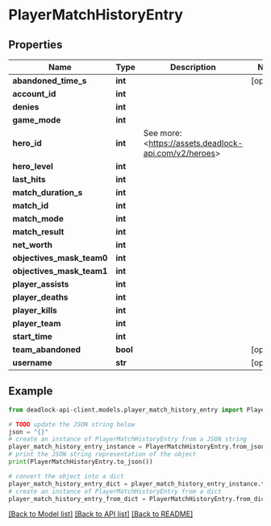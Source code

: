 # PlayerMatchHistoryEntry


## Properties

Name | Type | Description | Notes
------------ | ------------- | ------------- | -------------
**abandoned_time_s** | **int** |  | [optional] 
**account_id** | **int** |  | 
**denies** | **int** |  | 
**game_mode** | **int** |  | 
**hero_id** | **int** | See more: &lt;https://assets.deadlock-api.com/v2/heroes&gt; | 
**hero_level** | **int** |  | 
**last_hits** | **int** |  | 
**match_duration_s** | **int** |  | 
**match_id** | **int** |  | 
**match_mode** | **int** |  | 
**match_result** | **int** |  | 
**net_worth** | **int** |  | 
**objectives_mask_team0** | **int** |  | 
**objectives_mask_team1** | **int** |  | 
**player_assists** | **int** |  | 
**player_deaths** | **int** |  | 
**player_kills** | **int** |  | 
**player_team** | **int** |  | 
**start_time** | **int** |  | 
**team_abandoned** | **bool** |  | [optional] 
**username** | **str** |  | [optional] 

## Example

```python
from deadlock-api-client.models.player_match_history_entry import PlayerMatchHistoryEntry

# TODO update the JSON string below
json = "{}"
# create an instance of PlayerMatchHistoryEntry from a JSON string
player_match_history_entry_instance = PlayerMatchHistoryEntry.from_json(json)
# print the JSON string representation of the object
print(PlayerMatchHistoryEntry.to_json())

# convert the object into a dict
player_match_history_entry_dict = player_match_history_entry_instance.to_dict()
# create an instance of PlayerMatchHistoryEntry from a dict
player_match_history_entry_from_dict = PlayerMatchHistoryEntry.from_dict(player_match_history_entry_dict)
```
[[Back to Model list]](../README.md#documentation-for-models) [[Back to API list]](../README.md#documentation-for-api-endpoints) [[Back to README]](../README.md)


